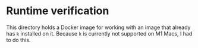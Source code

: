 # Runtime verification

This directory holds a Docker image for working with an image that already has `k` installed on it. Because `k` is currently not supported on M1 Macs, I had to do this.